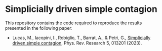 # Simplicially driven simple contagion

This repository contains the code required to reproduce the results presented in the following paper:
- Lucas, M., Iacopini, I., Robiglio, T., Barrat, A., & Petri, G., [Simplicially driven simple contagion]([https://arxiv.org/abs/2206.07645](https://journals.aps.org/prresearch/abstract/10.1103/PhysRevResearch.5.013201)), Phys. Rev. Research 5, 013201  (2023).
